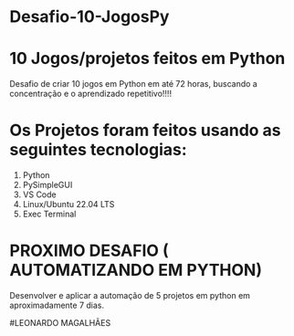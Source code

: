 # Desafio-10-JogosPy
# 10 Jogos/projetos feitos em Python 
Desafio de criar 10 jogos em Python em até 72 horas, buscando a concentração e o aprendizado
repetitivo!!!!

# Os Projetos foram feitos usando as seguintes tecnologias:

1. Python
2. PySimpleGUI
3. VS Code
4. Linux/Ubuntu 22.04 LTS
5. Exec Terminal

# PROXIMO DESAFIO ( AUTOMATIZANDO EM PYTHON)
Desenvolver e aplicar a automação de 5 projetos em python em aproximadamente 7 dias.

#LEONARDO MAGALHÃES
